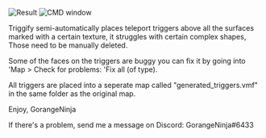 ![Result](https://i.imgur.com/bTYyoFJ.png)
![CMD window](https://i.imgur.com/vpLD6jx.png)

Triggify semi-automatically places teleport triggers above all the surfaces marked with a certain texture, it struggles with certain complex shapes, Those need to be manually deleted.

Some of the faces on the triggers are buggy you can fix it by going into 'Map > Check for problems: 'Fix all (of type).

All triggers are placed into a seperate map called "generated_triggers.vmf" in the same folder as the original map.

Enjoy, GorangeNinja

If there's a problem, send me a message on Discord: GorangeNinja#6433
